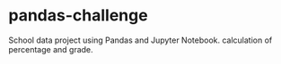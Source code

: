 # pandas-challenge


School data project using Pandas and Jupyter Notebook.
calculation of percentage and grade.
